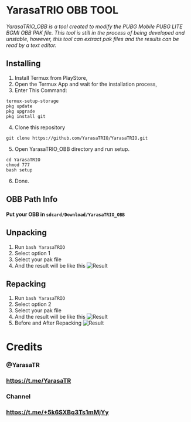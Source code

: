 # YarasaTRIO OBB TOOL
_YarasaTRIO_OBB is a tool created to modify the PUBG Mobile PUBG LITE BGMI OBB PAK file. This tool is still in the process of being developed and unstable, however, this tool can extract pak files and the results can be read by a text editor._

## Installing
1. Install Termux from PlayStore,
2. Open the Termux App and wait for the installation process,
3. Enter This Command:
```
termux-setup-storage
pkg update
pkg upgrade
pkg install git
```
4. Clone this repository
```
git clone https://github.com/YarasaTRIO/YarasaTRIO.git
```
5. Open YarasaTRIO_OBB directory and run setup.
```
cd YarasaTRIO
chmod 777
bash setup
```
6. Done.

## OBB Path Info
#### Put your OBB in `sdcard/Download/YarasaTRIO_OBB`

## Unpacking
1. Run ```bash YarasaTRIO```
2. Select option 1
3. Select your pak file
4. And the result will be like this
![Result](/screenshot/complete_extraction.jpg)

## Repacking
1. Run ```bash YarasaTRIO```
2. Select option 2
3. Select your pak file
4. And the result will be like this
![Result](/screenshot/complete_repacking.jpg)
5. Before and After Repacking
![Result](/screenshot/beforeafter_repacking.jpg)

# Credits
### @YarasaTR
### https://t.me/YarasaTR
### Channel 
### https://t.me/+5k6SXBq3Ts1mMjYy
